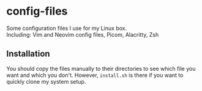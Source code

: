 # config-files
Some configuration files I use for my Linux box. \
Including: Vim and Neovim config files, Picom, Alacritty, Zsh
## Installation
You should copy the files manually to their directories to see which file you want
and which you don't. However, `install.sh` is there if you want to quickly clone
my system setup.

